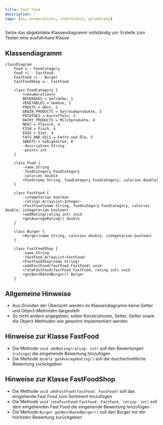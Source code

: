 ```yaml
---
title: Fast Food
description: ''
tags: [oo, enumerations, inheritance, polymorphy]
---
```


Setze das abgebildete Klassendiagramm vollständig um. Erstelle zum Testen eine ausführbare Klasse.

## Klassendiagramm

```mermaid
classDiagram
    Food o-- FoodCategory
    Food <|-- FastFood
    FastFood <|-- Burger
    FastFoodShop o-- FastFood

    class FoodCategory {
        <<enumeration>>
        BEVERAGES = Getränke, 1
        VEGETABLES = Gemüse, 2
        FRUITS = Obst, 2
        GRAIN_PRODUCTS = Getreideprodukte, 3
        POTATOES = Kartoffeln, 3
        DAIRY_PRODUCTS = Milchprodukte, 4
        MEAT = Fleisch, 4
        FISH = Fisch, 4
        EGGS = Eier, 4
        FATS_AND_OILS = Fette und Öle, 5
        SWEETS = Süßigkeiten, 6
        -description String
        -points int
    }

    class Food {
        -name String
        -foodCategory FoodCategory
        -calories double
        +Food(name String, foodCategory FoodCategory, calories double)
    }

    class FastFood {
        -isVegetarian boolean
        -ratings ArrayList~Integer~
        +FastFood(name String, foodCategory FoodCategory, calories double, isVegetarian boolean)
        +addRating(rating int) void
        +getAverageRating() double
    }

    class Burger {
        +Burger(name String, calories double, isVegetarian boolean)
    }

    class FastFoodShop {
        -name String
        -fastFood ArrayList~FastFood~
        +FastFoodShop(name String)
        +addFastFood(fastFood FastFood) void
        +rateFastFood(fastFood FastFood, rating int) void
        +getBestRatedBurger() Burger
    }
```

## Allgemeine Hinweise

- Aus Gründen der Übersicht werden im Klassendiagramm keine Getter und Object-Methoden dargestellt
- So nicht anders angegeben, sollen Konstruktoren, Setter, Getter sowie die Object-Methoden wie gewohnt implementiert werden

## Hinweise zur Klasse FastFood

- Die Methode `void addRating(rating: int)` soll den Bewertungen (`ratings`) die eingehende Bewertung hinzufügen
- Die Methode `double getAverageRating()` soll die durchschnittliche Bewertung zurückgeben

## Hinweise zur Klasse FastFoodShop

- Die Methode `void addFastFood(fastFood: FastFood)` soll das eingehende Fast Food zum Sortiment hinzufügen
- Die Methode `void rateFastFood(fastFood: FastFood, rating: int)` soll dem eingehenden Fast Food die eingehende Bewertung hinzufügen
- Die Methode `Burger getBestRatedBurger()` soll den Burger mit der höchsten Bewertung zurückgeben
